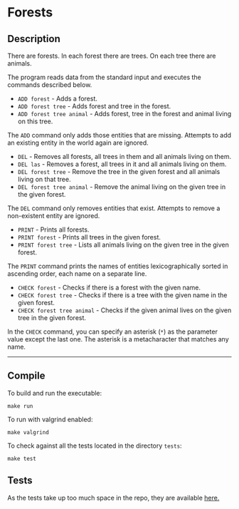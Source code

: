 # Forests
## Description

There are forests. In each forest there are trees. On each tree there are animals.

The program reads data from the standard input and executes the commands described below.

* `ADD forest` - Adds a forest.
* `ADD forest tree` - Adds forest and tree in the forest.
* `ADD forest tree animal` - Adds forest, tree in the forest and animal living on this tree.

The `ADD` command only adds those entities that are missing. Attempts to add an existing entity in the world again are ignored.

* `DEL` - Removes all forests, all trees in them and all animals living on them.
* `DEL las` - Removes a forest, all trees in it and all animals living on them.
* `DEL forest tree` - Remove the tree in the given forest and all animals living on that tree.
* `DEL forest tree animal` - Remove the animal living on the given tree in the given forest.

The `DEL` command only removes entities that exist. Attempts to remove a non-existent entity are ignored.

* `PRINT` - Prints all forests.
* `PRINT forest` - Prints all trees in the given forest.
* `PRINT forest tree` - Lists all animals living on the given tree in the given forest.

The `PRINT` command prints the names of entities lexicographically sorted in ascending order, each name on a separate line.

* `CHECK forest` - Checks if there is a forest with the given name.
* `CHECK forest tree` - Checks if there is a tree with the given name in the given forest.
* `CHECK forest tree animal` - Checks if the given animal lives on the given tree in the given forest.

In the `CHECK` command, you can specify an asterisk (`*`) as the parameter value except the last one. The asterisk is a metacharacter that matches any name.

----------------------
## Compile

To build and run the executable:
```
make run
```
To run with valgrind enabled:
```
make valgrind
```
To check against all the tests located in the directory `tests`:
```
make test
```

## Tests
As the tests take up too much space in the repo, they are available [here.](https://github.com/gavjan/forests/releases/tag/tests)
